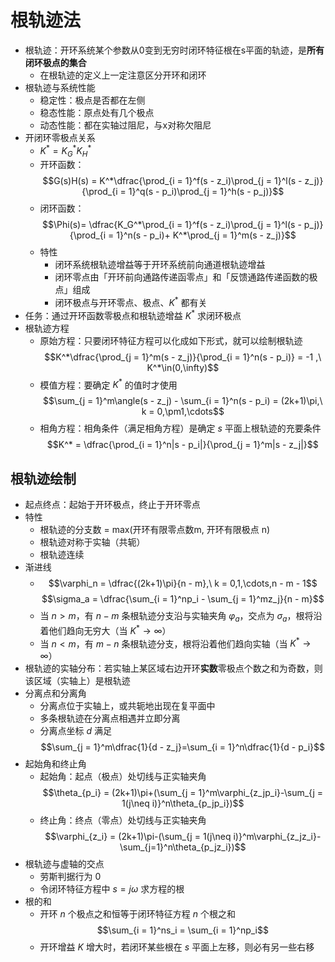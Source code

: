 
# 根轨迹法

- 根轨迹：开环系统某个参数从0变到无穷时闭环特征根在s平面的轨迹，是**所有闭环极点的集合**
	- 在根轨迹的定义上一定注意区分开环和闭环
- 根轨迹与系统性能
	- 稳定性：极点是否都在左侧
	- 稳态性能：原点处有几个极点
	- 动态性能：都在实轴过阻尼，与x对称欠阻尼
- 开闭环零极点关系
	- $K^* =K_G^*K_H^*$
	- 开环函数：$$G(s)H(s) = K^*\dfrac{\prod_{i = 1}^f(s - z_i)\prod_{j = 1}^l(s - z_j)}{\prod_{i = 1}^q(s - p_i)\prod_{j = 1}^h(s - p_j)}$$
	- 闭环函数：$$\Phi(s)= \dfrac{K_G^*\prod_{i = 1}^f(s - z_i)\prod_{j = 1}^l(s - p_j)}{\prod_{i = 1}^n(s - p_i)+ K^*\prod_{j = 1}^m(s - z_j)}$$
	- 特性
		- 闭环系统根轨迹增益等于开环系统前向通道根轨迹增益
		- 闭环零点由「开环前向通路传递函零点」和「反馈通路传递函数的极点」组成
		- 闭环极点与开环零点、极点、$K^*$ 都有关
- 任务：通过开环函数零极点和根轨迹增益 $K^*$ 求闭环极点
- 根轨迹方程
	- 原始方程：只要闭环特征方程可以化成如下形式，就可以绘制根轨迹 $$K^*\dfrac{\prod_{j = 1}^m(s - z_j)}{\prod_{i = 1}^n(s - p_i)} = -1 ,\ K^*\in(0,\infty)$$
	- 模值方程：要确定 $K^*$ 的值时才使用 $$\sum_{j = 1}^m\angle(s - z_j) - \sum_{i = 1}^n(s - p_i) = (2k+1)\pi,\ k = 0,\pm1,\cdots$$
	- 相角方程：相角条件（满足相角方程）是确定 $s$ 平面上根轨迹的充要条件 $$K^* = \dfrac{\prod_{i = 1}^n|s - p_i|}{\prod_{j = 1}^m|s - z_j|}$$

## 根轨迹绘制

- 起点终点：起始于开环极点，终止于开环零点
- 特性
	- 根轨迹的分支数 = max(开环有限零点数m, 开环有限极点 n)
	- 根轨迹对称于实轴（共轭）
	- 根轨迹连续
- 渐进线
	- $$\varphi_n = \dfrac{(2k+1)\pi}{n - m},\ k = 0,1,\cdots,n - m - 1$$ $$\sigma_a = \dfrac{\sum_{i = 1}^np_i - \sum_{j = 1}^mz_j}{n - m}$$
	- 当 $n>m$，有 $n-m$ 条根轨迹分支沿与实轴夹角 $\varphi_a$，交点为 $\sigma_a$，根将沿着他们趋向无穷大（当 $K^*\rightarrow \infty$）
	- 当 $n < m$，有 $m - n$ 条根轨迹分支，根将沿着他们趋向实轴（当 $K^*\rightarrow \infty$）
- 根轨迹的实轴分布：若实轴上某区域右边开环**实数**零极点个数之和为奇数，则该区域（实轴上）是根轨迹
- 分离点和分离角
	- 分离点位于实轴上，或共轭地出现在复平面中
	- 多条根轨迹在分离点相遇并立即分离
	- 分离点坐标 $d$ 满足 $$\sum_{j = 1}^m\dfrac{1}{d - z_j}=\sum_{i = 1}^n\dfrac{1}{d - p_i}$$
- 起始角和终止角
	- 起始角：起点（极点）处切线与正实轴夹角$$\theta_{p_i} = (2k+1)\pi+(\sum_{j = 1}^m\varphi_{z_jp_i}-\sum_{j = 1(j\neq i)}^n\theta_{p_jp_i})$$
	- 终止角：终点（零点）处切线与正实轴夹角 $$\varphi_{z_i} = (2k+1)\pi-(\sum_{j = 1(j\neq i)}^m\varphi_{z_jz_i}-\sum_{j=1}^n\theta_{p_jz_i})$$
- 根轨迹与虚轴的交点
	- 劳斯判据行为 $0$
	- 令闭环特征方程中 $s=j\omega$ 求方程的根
- 根的和
	-  开环 $n$ 个极点之和恒等于闭环特征方程 $n$ 个根之和 $$\sum_{i = 1}^ns_i = \sum_{i = 1}^np_i$$
	- 开环增益 $K$ 增大时，若闭环某些根在 $s$ 平面上左移，则必有另一些右移